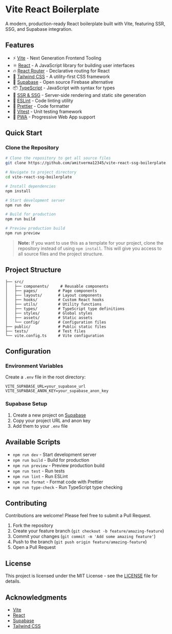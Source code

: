 # Vite React Boilerplate

A modern, production-ready React boilerplate built with Vite, featuring SSR, SSG, and Supabase integration.

## Features

- ⚡️ [Vite](https://vitejs.dev/) - Next Generation Frontend Tooling
- ⚛️ [React](https://reactjs.org/) - A JavaScript library for building user interfaces
- 🔥 [React Router](https://reactrouter.com/) - Declarative routing for React
- 🎨 [Tailwind CSS](https://tailwindcss.com/) - A utility-first CSS framework
- 🔐 [Supabase](https://supabase.com/) - Open source Firebase alternative
- 📦 [TypeScript](https://www.typescriptlang.org/) - JavaScript with syntax for types
- 🚀 [SSR & SSG](https://vite-plugin-ssr.com/) - Server-side rendering and static site generation
- 🎯 [ESLint](https://eslint.org/) - Code linting utility
- 💅 [Prettier](https://prettier.io/) - Code formatter
- 🧪 [Vitest](https://vitest.dev/) - Unit testing framework
- 📱 [PWA](https://vite-pwa-org.netlify.app/) - Progressive Web App support

## Quick Start

### Clone the Repository

```bash
# Clone the repository to get all source files
git clone https://github.com/amitverma12345/vite-react-ssg-boilerplate.git

# Navigate to project directory
cd vite-react-ssg-boilerplate

# Install dependencies
npm install

# Start development server
npm run dev

# Build for production
npm run build

# Preview production build
npm run preview
```

> **Note:** If you want to use this as a template for your project, clone the repository instead of using `npm install`. This will give you access to all source files and the project structure.

## Project Structure

```
├── src/
│   ├── components/     # Reusable components
│   ├── pages/         # Page components
│   ├── layouts/       # Layout components
│   ├── hooks/         # Custom React hooks
│   ├── utils/         # Utility functions
│   ├── types/         # TypeScript type definitions
│   ├── styles/        # Global styles
│   ├── assets/        # Static assets
│   └── config/        # Configuration files
├── public/            # Public static files
├── tests/             # Test files
└── vite.config.ts     # Vite configuration
```

## Configuration

### Environment Variables

Create a `.env` file in the root directory:

```env
VITE_SUPABASE_URL=your_supabase_url
VITE_SUPABASE_ANON_KEY=your_supabase_anon_key
```

### Supabase Setup

1. Create a new project on [Supabase](https://supabase.com)
2. Copy your project URL and anon key
3. Add them to your `.env` file

## Available Scripts

- `npm run dev` - Start development server
- `npm run build` - Build for production
- `npm run preview` - Preview production build
- `npm run test` - Run tests
- `npm run lint` - Run ESLint
- `npm run format` - Format code with Prettier
- `npm run type-check` - Run TypeScript type checking

## Contributing

Contributions are welcome! Please feel free to submit a Pull Request.

1. Fork the repository
2. Create your feature branch (`git checkout -b feature/amazing-feature`)
3. Commit your changes (`git commit -m 'Add some amazing feature'`)
4. Push to the branch (`git push origin feature/amazing-feature`)
5. Open a Pull Request

## License

This project is licensed under the MIT License - see the [LICENSE](LICENSE) file for details.

## Acknowledgments

- [Vite](https://vitejs.dev/)
- [React](https://reactjs.org/)
- [Supabase](https://supabase.com/)
- [Tailwind CSS](https://tailwindcss.com/)

